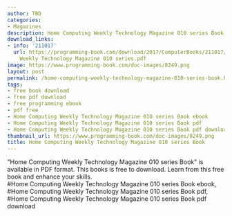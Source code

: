 ```yaml
---
author: TBD
categories:
- Magazines
description: Home Computing Weekly Technology Magazine 010 series Book
download_links:
- info: '211017'
  url: https://programming-book.com/download/2017/ComputerBooks/211017/Home Computing
    Weekly Technology Magazine 010 series.pdf
image: https://www.programming-book.com/doc-images/8249.png
layout: post
permalink: /home-computing-weekly-technology-magazine-010-series-book.html
tags:
- free book download
- free pdf download
- free programming ebook
- pdf free
- Home Computing Weekly Technology Magazine 010 series Book ebook
- Home Computing Weekly Technology Magazine 010 series Book pdf
- Home Computing Weekly Technology Magazine 010 series Book pdf download
thumbnail_url: https://www.programming-book.com/doc-images/8249.png
title: Home Computing Weekly Technology Magazine 010 series Book
---
```


 
<div class="item-desc text-justify">
  "Home Computing Weekly Technology Magazine 010 series Book" is available in PDF format. This books is free to download. Learn from this free book and enhance your skills.
  <br>
  #Home Computing Weekly Technology Magazine 010 series Book ebook, #Home Computing Weekly Technology Magazine 010 series Book pdf, #Home Computing Weekly Technology Magazine 010 series Book pdf download
</div>